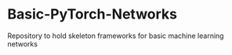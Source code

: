 # Basic-PyTorch-Networks
Repository to hold skeleton frameworks for basic machine learning networks 
